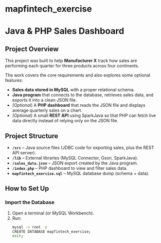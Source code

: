 # mapfintech_exercise

# Java & PHP Sales Dashboard  

## Project Overview  
This project was built to help **Manufacturer X** track how sales are performing each quarter for three products across four continents.  

The work covers the core requirements and also explores some optional features:  

- **Sales data stored in MySQL** with a proper relational schema.  
- **Java program** that connects to the database, retrieves sales data, and exports it into a clean JSON file.  
- *(Optional)* A **PHP dashboard** that reads the JSON file and displays average quarterly sales on a chart.  
- *(Optional)* A small **REST API** using SparkJava so that PHP can fetch live data directly instead of relying only on the JSON file.  

## Project Structure  
- **`/src`** – Java source files (JDBC code for exporting sales, plus the REST API server).  
- **`/lib`** – External libraries (MySQL Connector, Gson, SparkJava).  
- **`/sales_data.json`** – JSON export created by the Java program.  
- **`/index.php`** – PHP dashboard to view and filter sales data.  
- **`mapfintech_exercise.sql`** – MySQL database dump (schema + data).  

## How to Set Up  

### **Import the Database**  
1. Open a terminal (or MySQL Workbench).  
2. Run:  
   ```bash
   mysql -u root -p
   CREATE DATABASE mapfintech_exercise;
   exit;
